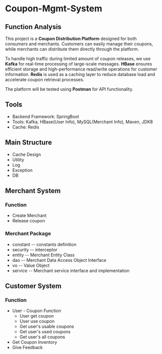 # Coupon-Mgmt-System

## Function Analysis
This project is a **Coupon Distribution Platform** designed for both consumers and merchants. Customers can easily manage their coupons, while merchants can distribute them directly through the platform.

To handle high traffic during limited amount of coupon releases, we use **Kafka** for real-time processing of large-scale messages. **HBase** ensures efficient storage and high-performance read/write operations for customer information. **Redis** is used as a caching layer to reduce database load and accelerate coupon retrieval processes.

The platform will be tested using **Postman** for API functionality.

## Tools
- Backend Framework: SpringBoot
- Tools: Kafka, HBase(User Info), MySQL(Merchant Info), Maven, JDK8
- Cache: Redis

## Main Structure
- Cache Design
- Utility
- Log
- Exception
- DB

## Merchant System

### Function
- Create Merchant
- Release coupon

### Merchant Package
- constant -- constants definition
- security -- interceptor
- entity -- Merchant Entity Class
- dao -- Merchant Data Access Object Interface
- vo -- Value Object
- service -- Merchant service interface and implementation

## Customer System

### Function
- User - Coupon Function
  - User get coupon
  - User use coupon
  - Get user's usable coupons
  - Get user's used coupons
  - Get user's all coupons
- Get Coupon Inventory
- Give Feedback



